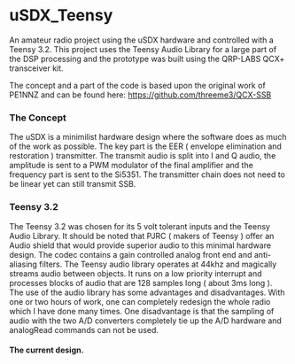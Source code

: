 # uSDX_Teensy
An amateur radio project using the uSDX hardware and controlled with a Teensy 3.2.
This project uses the Teensy Audio Library for a large part of the DSP processing and the prototype was built using the QRP-LABS QCX+ transceiver kit.

The concept and a part of the code is based upon the original work of PE1NNZ and can be found here:
https://github.com/threeme3/QCX-SSB

### The Concept
The uSDX is a minimilist hardware design where the software does as much of the work as possible.  The key part is the EER ( envelope elimination and restoration ) transmitter.  The transmit audio is split into I and Q audio, the amplitude is sent to a PWM modulator of the final amplifier and the frequency part is sent to the Si5351.  The transmitter chain does not need to be linear yet can still transmit SSB.

### Teensy 3.2
The Teensy 3.2 was chosen for its 5 volt tolerant inputs and the Teensy Audio Library.  It should be noted that PJRC ( makers of Teensy ) offer an Audio shield that would provide superior audio to this minimal hardware design.  The codec contains a gain controlled analog front end and anti-aliasing filters.
The Teensy audio library operates at 44khz and magically streams audio between objects.  It runs on a low priority interrupt and processes blocks of audio that are 128 samples long ( about 3ms long ).  The use of the audio library has some advantages and disadvantages. With one or two hours of work, one can completely redesign the whole radio which I have done many times.  One disadvantage is that the sampling of audio with the two A/D converters completely tie up the A/D hardware and analogRead commands can not be used. 

#### The current design.



